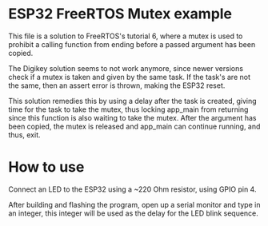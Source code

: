 # ESP32 FreeRTOS Mutex example
This file is a solution to FreeRTOS's tutorial 6, where a mutex is used to prohibit a calling function from ending before a passed
argument has been copied.

The Digikey solution seems to not work anymore, since newer versions check if a mutex is taken and given by the same task. If the 
task's are not the same, then an assert error is thrown, making the ESP32 reset. 

This solution remedies this by using a delay after the task is created, giving time for the task to take the mutex, thus locking
app_main from returning since this function is also waiting to take the mutex. After the argument has been copied, the mutex is
released and app_main can continue running, and thus, exit.

# How to use
Connect an LED to the ESP32 using a ~220 Ohm resistor, using GPIO pin 4.

After building and flashing the program, open up a serial monitor and type in an integer, this integer will be used as the delay
for the LED blink sequence.
